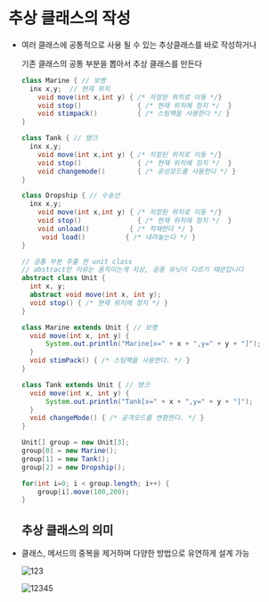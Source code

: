 # 추상 클래스의 작성

- 여러 클래스에 공통적으로 사용 될 수 있는 추상클래스를 바로 작성하거나 

  기존 클래스의 공통 부분을 뽑아서 추상 클래스를 만든다

  ```java
  class Marine { // 보병
  	inx x,y;  // 현재 위치
      void move(int x,int y) { /* 지정된 위치로 이동 */}
      void stop()			   { /* 현재 위치에 정지 */  }
      void stimpack()		   { /* 스팀팩을 사용한다 */ }
  }
  
  class Tank { // 탱크
  	inx x,y;
      void move(int x,int y) { /* 지정된 위치로 이동 */}
      void stop()			   { /* 현재 위치에 정지 */  }
      void changemode()		   { /* 공성모드를 사용한다 */ }
  }
  
  class Dropship { // 수송선
  	inx x,y;			
      void move(int x,int y) { /* 지정된 위치로 이동 */}
      void stop()			   { /* 현재 위치에 정지 */  }
      void unload()          { /* 적재한다 */ }
       void load()          { /* 내려놓는다 */ }
  }
  ```

  

  ```java
  // 공통 부분 추출 한 unit class
  // abstract인 이유는 움직이는게 지상, 공중 유닛이 다르기 때문입니다
  abstract class Unit {
  	int x, y;
  	abstract void move(int x, int y);
  	void stop() { /* 현재 위치에 정지 */ }
  }
  
  class Marine extends Unit { // 보병
  	void move(int x, int y) {
  		System.out.println("Marine[x=" + x + ",y=" + y + "]");
  	}
  	void stimPack() { /* 스팀팩을 사용한다. */ }
  }
  
  class Tank extends Unit { // 탱크
  	void move(int x, int y) {
  		System.out.println("Tank[x=" + x + ",y=" + y + "]");
  	}
  	void changeMode() { /* 공격모드를 변환한다. */ }
  }
  ```

  ```java
  Unit[] group = new Unit[3];
  group[0] = new Marine();
  group[1] = new Tank();
  group[2] = new Dropship();
  
  for(int i=0; i < group.length; i++) {
      group[i].move(100,200);
  }
  ```
  ## 추상 클래스의 의미

- 클래스, 메서드의 중복을 제거하며 다양한 방법으로 유연하게 설계 가능

  ![123](https://user-images.githubusercontent.com/86362202/132170694-fa48a275-b3ad-4e06-8544-21cbae8d2e0e.png)
  
  ![12345](https://user-images.githubusercontent.com/86362202/132170876-c5d72a4c-162f-4bd4-b175-7412381385a0.png)

